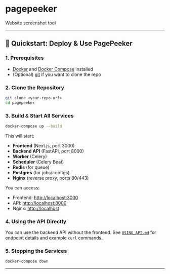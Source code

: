
# pagepeeker
Website screenshot tool

---

## 🚀 Quickstart: Deploy & Use PagePeeker

### 1. Prerequisites

- [Docker](https://www.docker.com/) and [Docker Compose](https://docs.docker.com/compose/) installed
- (Optional) [git](https://git-scm.com/) if you want to clone the repo

### 2. Clone the Repository

```bash
git clone <your-repo-url>
cd pagepeeker
```

### 3. Build & Start All Services

```bash
docker-compose up --build
```

This will start:
- **Frontend** (Next.js, port 3000)
- **Backend API** (FastAPI, port 8000)
- **Worker** (Celery)
- **Scheduler** (Celery Beat)
- **Redis** (for queue)
- **Postgres** (for jobs/configs)
- **Nginx** (reverse proxy, ports 80/443)

You can access:
- Frontend: [http://localhost:3000](http://localhost:3000)
- API: [http://localhost:8000](http://localhost:8000)
- Nginx: [http://localhost](http://localhost)

### 4. Using the API Directly

You can use the backend API without the frontend. See [`USING_API.md`](./USING_API.md) for endpoint details and example `curl` commands.

### 5. Stopping the Services

```bash
docker-compose down
```

---
